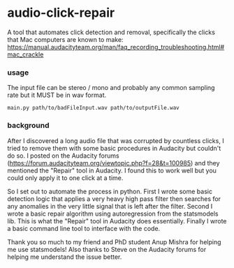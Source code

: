 # audio-click-repair

A tool that automates click detection and removal, specifically the clicks that Mac computers are known to make: https://manual.audacityteam.org/man/faq_recording_troubleshooting.html#mac_crackle

### usage

The input file can be stereo / mono and probably any common sampling rate but it MUST be in wav format.

`main.py path/to/badFileInput.wav path/to/outputFile.wav`

### background

After I discovered a long audio file that was corrupted by countless clicks, I tried to remove them with some basic procedures in Audacity but couldn't do so. I posted on the Audacity forums (https://forum.audacityteam.org/viewtopic.php?f=28&t=100985) and they mentioned the "Repair" tool in Audacity. I found this to work well but you could only apply it to one click at a time.

So I set out to automate the process in python. First I wrote some basic detection logic that applies a very heavy high pass filter then searches for any anomalies in the very little signal that is left after the filter. Second I wrote a basic repair algorithm using autoregression from the statsmodels lib. This is what the "Repair" tool in Audacity does essentially. Finally I wrote a basic command line tool to interface with the code.

Thank you so much to my friend and PhD student Anup Mishra for helping me use statsmodels! Also thanks to Steve on the Audacity forums for helping me understand the issue better.
